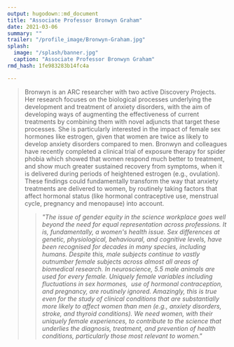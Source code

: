 ```yaml
---
output: hugodown::md_document
title: "Associate Professor Bronwyn Graham"
date: 2021-03-06
summary: ""
trailer: "/profile_image/Bronwyn-Graham.jpg"
splash:
  image: "/splash/banner.jpg"
  caption: "Associate Professor Bronwyn Graham"
rmd_hash: 1fe983283b14fc4a

---
```


> Bronwyn is an ARC researcher with two active Discovery Projects. Her research focuses on the biological processes underlying the development and treatment of anxiety disorders, with the aim of developing ways of augmenting the effectiveness of current treatments by combining them with novel adjuncts that target these processes. She is particularly interested in the impact of female sex hormones like estrogen, given that women are twice as likely to develop anxiety disorders compared to men. Bronwyn and colleagues have recently completed a clinical trial of exposure therapy for spider phobia which showed that women respond much better to treatment, and show much greater sustained recovery from symptoms, when it is delivered during periods of heightened estrogen (e.g., ovulation). These findings could fundamentally transform the way that anxiety treatments are delivered to women, by routinely taking factors that affect hormonal status (like hormonal contraceptive use, menstrual cycle, pregnancy and menopause) into account.
> <blockquote>
> <p>
> <i>"The issue of gender equity in the science workplace goes well beyond the need for equal representation across professions. It is, fundamentally, a women's health issue. Sex differences at genetic, physiological, behavioural, and cognitive levels, have been recognised for decades in many species, including humans. Despite this, male subjects continue to vastly outnumber female subjects across almost all areas of biomedical research. In neuroscience, 5.5 male animals are used for every female. Uniquely female variables including fluctuations in sex hormones,  use of hormonal contraception, and pregnancy, are routinely ignored. Amazingly, this is true even for the study of clinical conditions that are substantially more likely to affect women than men (e.g., anxiety disorders, stroke, and thyroid conditions). We need women, with their uniquely female experiences, to contribute to the science that underlies the diagnosis, treatment, and prevention of health conditions, particularly those most relevant to women."</i>
> </p>
> </blockquote>

